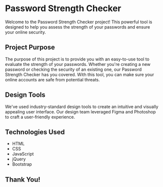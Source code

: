 # Password Strength Checker 
 

Welcome to the Password Strength Checker project! This powerful tool is designed to help you assess the strength of your passwords and ensure your online security.

## Project Purpose 

The purpose of this project is to provide you with an easy-to-use tool to evaluate the strength of your passwords. Whether you're creating a new password or checking the security of an existing one, our Password Strength Checker has you covered. With this tool, you can make sure your online accounts are safe from potential threats.

## Design Tools 

We've used industry-standard design tools to create an intuitive and visually appealing user interface. Our design team leveraged Figma and Photoshop to craft a user-friendly experience.

## Technologies Used 

- HTML
- CSS
- JavaScript
- jQuery
- Bootstrap

## Thank You! 
